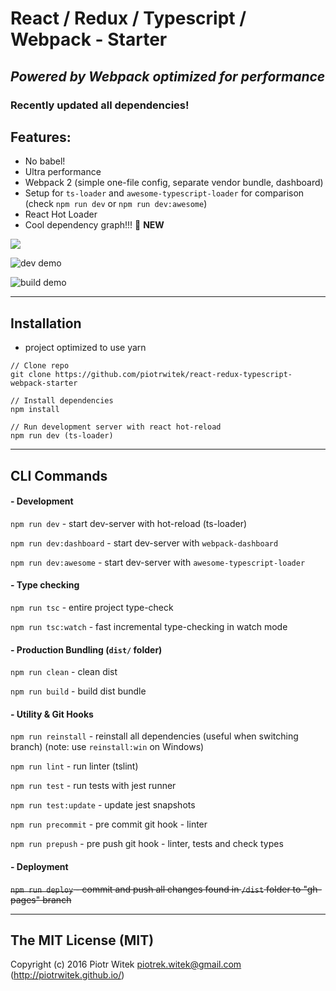 # React / Redux / Typescript / Webpack - Starter
## _Powered by Webpack optimized for performance_

### Recently updated all dependencies!

## Features:
- No babel!  
- Ultra performance  
- Webpack 2 (simple one-file config, separate vendor bundle, dashboard)  
- Setup for `ts-loader` and `awesome-typescript-loader` for comparison (check `npm run dev` or `npm run dev:awesome`)  
- React Hot Loader  
- Cool dependency graph!!! 🌟 __NEW__  

![](graph.svg) 

![dev demo](raw.githubusercontent.com/piotrwitek/react-redux-typescript-webpack-starter/docs/images/dev.gif)

![build demo](raw.githubusercontent.com/piotrwitek/react-redux-typescript-webpack-starter/docs/images/build.gif)

---

## Installation
- project optimized to use yarn
```
// Clone repo
git clone https://github.com/piotrwitek/react-redux-typescript-webpack-starter

// Install dependencies
npm install

// Run development server with react hot-reload
npm run dev (ts-loader)
```

---

## CLI Commands

#### - Development

`npm run dev` - start dev-server with hot-reload (ts-loader)

`npm run dev:dashboard` - start dev-server with `webpack-dashboard`

`npm run dev:awesome` - start dev-server with `awesome-typescript-loader`

#### - Type checking

`npm run tsc` - entire project type-check

`npm run tsc:watch` - fast incremental type-checking in watch mode

#### - Production Bundling (`dist/` folder)

`npm run clean` - clean dist

`npm run build` - build dist bundle

#### - Utility & Git Hooks

`npm run reinstall` - reinstall all dependencies (useful when switching branch) (note: use `reinstall:win` on Windows)

`npm run lint` - run linter (tslint)

`npm run test` - run tests with jest runner

`npm run test:update` - update jest snapshots

`npm run precommit` - pre commit git hook - linter

`npm run prepush` - pre push git hook - linter, tests and check types

#### - Deployment

~~`npm run deploy` - commit and push all changes found in `/dist` folder to "gh-pages" branch~~

---

## The MIT License (MIT)

Copyright (c) 2016 Piotr Witek <piotrek.witek@gmail.com> (http://piotrwitek.github.io/)
